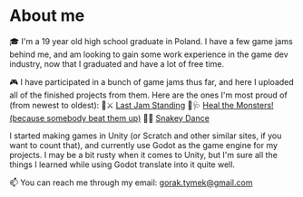 # About me

🎓 I'm a 19 year old high school graduate in Poland. I have a few game jams behind me, and am looking to gain some work experience in the game dev industry, now that I graduated and have a lot of free time.

🎮 I have participated in a bunch of game jams thus far, and here I uploaded all of the finished projects from them. 
Here are the ones I'm most proud of (from newest to oldest):
🍎⚔ [Last Jam Standing](https://github.com/Tymek-Gorak/Last-Stand---game-jam)
👾🩺 [Heal the Monsters! (because somebody beat them up)](https://github.com/Tymek-Gorak/GMTK2023)
🐍🎵 [Snakey Dance](https://github.com/Tymek-Gorak/Snakey-Dance)

I started making games in Unity (or Scratch and other similar sites, if you want to count that), and currently use Godot as the game engine for my projects. I may be a bit rusty when it comes to Unity, but I'm sure all the things I learned while using Godot translate into it quite well. 

📫 You can reach me through my email: gorak.tymek@gmail.com
